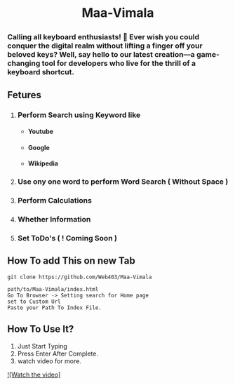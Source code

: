 # <p align="center" > Maa-Vimala </p>

 ###   Calling all keyboard enthusiasts! 🚀 Ever wish you could conquer the digital realm without lifting a finger off your beloved keys? Well, say hello to our latest creation—a game-changing tool for developers who live for the thrill of a keyboard shortcut.

## Fetures


1. ### Perform Search using Keyword like
    - #### Youtube
    - #### Google
    - #### Wikipedia

2. ### Use ony one word to perform Word Search ( Without Space )
3. ### Perform Calculations
5. ### Whether Information
4. ### Set ToDo's ( ! Coming Soon )

## How To add This on new Tab
```
git clone https://github.com/Web403/Maa-Vimala

path/to/Maa-Vimala/index.html
Go To Browser -> Setting search for Home page
set to Custom Url
Paste your Path To Index File.

```

## How To Use It?
1. Just Start Typing 
2. Press Enter After Complete.
3. watch video for more.


[![Watch the video]](https://github.com/Web403/Maa-Vimala/assets/130058150/06f7bc4e-fbb0-418c-b080-1b4b05c97d1b)


